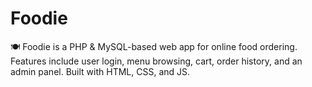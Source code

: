 # Foodie
🍽️ Foodie is a PHP &amp; MySQL-based web app for online food ordering. Features include user login, menu browsing, cart, order history, and an admin panel. Built with HTML, CSS, and JS.
